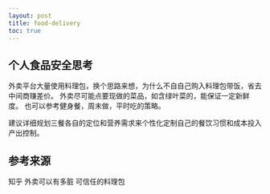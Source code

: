 ```yaml
---
layout: post
title: food-delivery
toc: true
---
```


## 个人食品安全思考

外卖平台大量使用料理包，换个思路来想，为什么不自自己购入料理包带饭，省去中间商赚差价。 外卖尽可能点要现做的菜品，如含绿叶菜的，能保证一定新鲜度。 也可以参考健身餐，周末做，平时吃的策略。

建议详细规划三餐各自的定位和营养需求来个性化定制自己的餐饮习惯和成本投入产出控制。

## 参考来源
知乎 外卖可以有多脏 可信任的料理包

